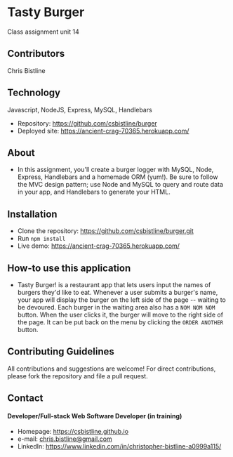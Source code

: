 # Tasty Burger
Class assignment unit 14

## Contributors
Chris Bistline

## Technology
Javascript, NodeJS, Express, MySQL, Handlebars
* Repository: https://github.com/csbistline/burger
* Deployed site: https://ancient-crag-70365.herokuapp.com/

## About
* In this assignment, you'll create a burger logger with MySQL, Node, Express, Handlebars and a homemade ORM (yum!). Be sure to follow the MVC design pattern; use Node and MySQL to query and route data in your app, and Handlebars to generate your HTML.

## Installation
* Clone the repository: https://github.com/csbistline/burger.git
* Run `npm install`
* Live demo: https://ancient-crag-70365.herokuapp.com/

## How-to use this application
* Tasty Burger! is a restaurant app that lets users input the names of burgers they'd like to eat. Whenever a user submits a burger's name, your app will display the burger on the left side of the page -- waiting to be devoured. Each burger in the waiting area also has a `NOM NOM NOM` button. When the user clicks it, the burger will move to the right side of the page. It can be put back on the menu by clicking the `ORDER ANOTHER` button.

## Contributing Guidelines
All contributions and suggestions are welcome!
For direct contributions, please fork the repository and file a pull request. 

## Contact
#### Developer/Full-stack Web Software Developer (in training)
* Homepage: https://csbistline.github.io
* e-mail: chris.bistline@gmail.com
* LinkedIn: https://www.linkedin.com/in/christopher-bistline-a0999a115/
